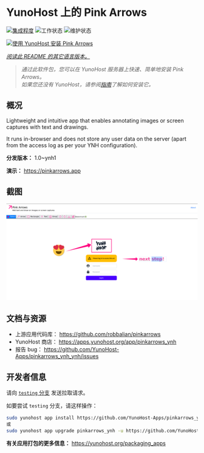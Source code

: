 <!--
注意：此 README 由 <https://github.com/YunoHost/apps/tree/master/tools/readme_generator> 自动生成
请勿手动编辑。
-->

# YunoHost 上的 Pink Arrows

[![集成程度](https://dash.yunohost.org/integration/pinkarrows_ynh.svg)](https://ci-apps.yunohost.org/ci/apps/pinkarrows_ynh/) ![工作状态](https://ci-apps.yunohost.org/ci/badges/pinkarrows_ynh.status.svg) ![维护状态](https://ci-apps.yunohost.org/ci/badges/pinkarrows_ynh.maintain.svg)

[![使用 YunoHost 安装 Pink Arrows](https://install-app.yunohost.org/install-with-yunohost.svg)](https://install-app.yunohost.org/?app=pinkarrows_ynh)

*[阅读此 README 的其它语言版本。](./ALL_README.md)*

> *通过此软件包，您可以在 YunoHost 服务器上快速、简单地安装 Pink Arrows。*  
> *如果您还没有 YunoHost，请参阅[指南](https://yunohost.org/install)了解如何安装它。*

## 概况

Lightweight and intuitive app that enables annotating images or screen captures with text and drawings.

It runs in-browser and does not store any user data on the server (apart from the access log as per your YNH configuration).


**分发版本：** 1.0~ynh1

**演示：** <https://pinkarrows.app>

## 截图

![Pink Arrows 的截图](./doc/screenshots/pinkarrows_ynh.png)

## 文档与资源

- 上游应用代码库： <https://github.com/robbalian/pinkarrows>
- YunoHost 商店： <https://apps.yunohost.org/app/pinkarrows_ynh>
- 报告 bug： <https://github.com/YunoHost-Apps/pinkarrows_ynh_ynh/issues>

## 开发者信息

请向 [`testing` 分支](https://github.com/YunoHost-Apps/pinkarrows_ynh_ynh/tree/testing) 发送拉取请求。

如要尝试 `testing` 分支，请这样操作：

```bash
sudo yunohost app install https://github.com/YunoHost-Apps/pinkarrows_ynh_ynh/tree/testing --debug
或
sudo yunohost app upgrade pinkarrows_ynh -u https://github.com/YunoHost-Apps/pinkarrows_ynh_ynh/tree/testing --debug
```

**有关应用打包的更多信息：** <https://yunohost.org/packaging_apps>
